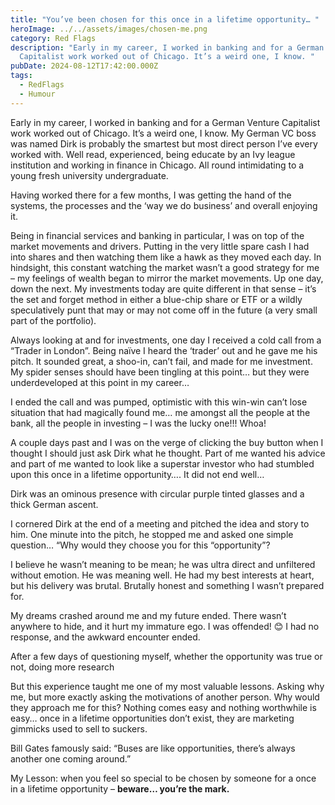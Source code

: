 ```yaml
---
title: "You’ve been chosen for this once in a lifetime opportunity… "
heroImage: ../../assets/images/chosen-me.png
category: Red Flags
description: "Early in my career, I worked in banking and for a German Venture
  Capitalist work worked out of Chicago. It’s a weird one, I know. "
pubDate: 2024-08-12T17:42:00.000Z
tags:
  - RedFlags
  - Humour
---
```

Early in my career, I worked in banking and for a German Venture Capitalist work worked out of Chicago. It’s a weird one, I know. My German VC boss was named Dirk is probably the smartest but most direct person I’ve every worked with. Well read, experienced, being educate by an Ivy league institution and working in finance in Chicago. All round intimidating to a young fresh university undergraduate.

Having worked there for a few months, I was getting the hand of the systems, the processes and the ‘way we do business’ and overall enjoying it. 

Being in financial services and banking in particular, I was on top of the market movements and drivers. Putting in the very little spare cash I had into shares and then watching them like a hawk as they moved each day. In hindsight, this constant watching the market wasn’t a good strategy for me – my feelings of wealth began to mirror the market movements. Up one day, down the next. My investments today are quite different in that sense – it’s the set and forget method in either a blue-chip share or ETF or a wildly speculatively punt that may or may not come off in the future (a very small part of the portfolio). 

Always looking at and for investments, one day I received a cold call from a “Trader in London”. Being naïve I heard the ‘trader’ out and he gave me his pitch. It sounded great, a shoo-in, can’t fail, and made for me investment. My spider senses should have been tingling at this point… but they were underdeveloped at this point in my career… 

I ended the call and was pumped, optimistic with this win-win can’t lose situation that had magically found me… me amongst all the people at the bank, all the people in investing – I was the lucky one!!! Whoa!

A couple days past and I was on the verge of clicking the buy button when I thought I should just ask Dirk what he thought. Part of me wanted his advice and part of me wanted to look like a superstar investor who had stumbled upon this once in a lifetime opportunity…. It did not end well… 

Dirk was an ominous presence with circular purple tinted glasses and a thick German ascent. 

I cornered Dirk at the end of a meeting and pitched the idea and story to him. One minute into the pitch, he stopped me and asked one simple question… “Why would they choose you for this “opportunity”? 

I believe he wasn’t meaning to be mean; he was ultra direct and unfiltered without emotion. He was meaning well. He had my best interests at heart, but his delivery was brutal. Brutally honest and something I wasn’t prepared for. 

My dreams crashed around me and my future ended. There wasn’t anywhere to hide, and it hurt my immature ego. I was offended! 😊 I had no response, and the awkward encounter ended. 

After a few days of questioning myself, whether the opportunity was true or not, doing more research 

But this experience taught me one of my most valuable lessons. Asking why me, but more exactly asking the motivations of another person. Why would they approach me for this? Nothing comes easy and nothing worthwhile is easy… once in a lifetime opportunities don’t exist, they are marketing gimmicks used to sell to suckers. 

Bill Gates famously said: “Buses are like opportunities, there’s always another one coming around.” 



My Lesson: when you feel so special to be chosen by someone for a once in a lifetime opportunity – **beware… you’re the mark.**
